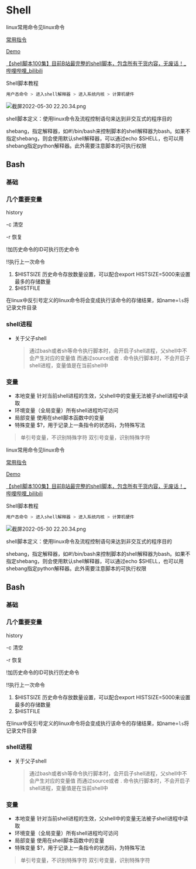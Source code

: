 # Shell

linux常用命令见linux命令

[常用指令](https://www.notion.so/483ad220ef504a54b9eb31c000aeb47d)

[Demo](https://www.notion.so/Demo-3e6e5982a86d47f289bfc5e590a9abc4)

[【shell脚本100集】目前B站最完整的shell脚本，包含所有干货内容，无废话！_哔哩哔哩_bilibili](https://www.bilibili.com/video/BV1d34y1j763?p=8&share_source=copy_web)

Shell脚本教程

```bash
用户态命令 > 进入shell解释器 > 进入系统内核 > 计算机硬件
```

![截屏2022-05-30 22.20.34.png](https://s3-us-west-2.amazonaws.com/secure.notion-static.com/9002f2bd-94c0-472b-8b5f-ada5ccfb49e3/截屏2022-05-30_22.20.34.png)

shell脚本定义：使用linux命令及流程控制语句来达到非交互式的程序目的

shebang，指定解释器，如#!/bin/bash来控制脚本的shell解释器为bash。如果不指定shebang，则会使用默认shell解释器，可以通过echo $SHELL，也可以用shebang指定python解释器。此外需要注意脚本的可执行权限

## Bash

### 基础

### 几个重要变量

history 

-c 清空

-r 恢复

!加历史命令的ID可执行历史命令

!!执行上一次命令

1. $HISTSIZE 历史命令存放数量设置，可以配合export HISTSIZE=5000来设置最多的存储数量 
2. $HISTFILE

在linux中反引号定义的linux命令将会变成执行该命令的存储结果，如name=`ls`将记录文件目录

### shell进程

- 关于父子shell
    
    > 通过bash或者sh等命令执行脚本时，会开启子shell进程，父shell中不会产生对应的变量值
    而通过source或者 .  命令执行脚本时，不会开启子shell进程，变量值是在当前shell中
    > 

### 变量

- 本地变量 针对当前shell进程的生效，父shell中的变量无法被子shell进程中读取
- 环境变量（全局变量）所有shell进程均可访问
- 局部变量 使用在shell脚本函数中的变量
- 特殊变量 $?，用于记录上一条指令的状态码，为特殊写法

> 单引号变量，不识别特殊字符
双引号变量，识别特殊字符


linux常用命令见linux命令

[常用指令](https://www.notion.so/483ad220ef504a54b9eb31c000aeb47d)

[Demo](https://www.notion.so/Demo-3e6e5982a86d47f289bfc5e590a9abc4)

[【shell脚本100集】目前B站最完整的shell脚本，包含所有干货内容，无废话！_哔哩哔哩_bilibili](https://www.bilibili.com/video/BV1d34y1j763?p=8&share_source=copy_web)

Shell脚本教程

```bash
用户态命令 > 进入shell解释器 > 进入系统内核 > 计算机硬件
```

![截屏2022-05-30 22.20.34.png](https://s3-us-west-2.amazonaws.com/secure.notion-static.com/9002f2bd-94c0-472b-8b5f-ada5ccfb49e3/截屏2022-05-30_22.20.34.png)

shell脚本定义：使用linux命令及流程控制语句来达到非交互式的程序目的

shebang，指定解释器，如#!/bin/bash来控制脚本的shell解释器为bash。如果不指定shebang，则会使用默认shell解释器，可以通过echo $SHELL，也可以用shebang指定python解释器。此外需要注意脚本的可执行权限

## Bash

### 基础

### 几个重要变量

history 

-c 清空

-r 恢复

!加历史命令的ID可执行历史命令

!!执行上一次命令

1. $HISTSIZE 历史命令存放数量设置，可以配合export HISTSIZE=5000来设置最多的存储数量 
2. $HISTFILE

在linux中反引号定义的linux命令将会变成执行该命令的存储结果，如name=`ls`将记录文件目录

### shell进程

- 关于父子shell
    
    > 通过bash或者sh等命令执行脚本时，会开启子shell进程，父shell中不会产生对应的变量值
    而通过source或者 .  命令执行脚本时，不会开启子shell进程，变量值是在当前shell中
    > 

### 变量

- 本地变量 针对当前shell进程的生效，父shell中的变量无法被子shell进程中读取
- 环境变量（全局变量）所有shell进程均可访问
- 局部变量 使用在shell脚本函数中的变量
- 特殊变量 $?，用于记录上一条指令的状态码，为特殊写法

> 单引号变量，不识别特殊字符
双引号变量，识别特殊字符
>